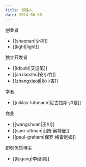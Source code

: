 ```yaml
---
title: 领路人
date: 2024-06-30
---
```


创业者

- [[shaonan|少楠]]
- [[light|light]]

独立开发者

- [[idoubi|艾逗笔]]
- [[anxiaozhu|安小竹]]
- [[zhangxiaoji|张小吉]]

学者

- [[niklas-luhmann|尼古拉斯·卢曼]]

商业

- [[wangchuan|王川]]
- [[sam-altman|山姆·奥特曼]]
- [[paul-graham|保罗·格雷厄姆]]

即刻优质博主

- [[lijigang|李继刚]]
